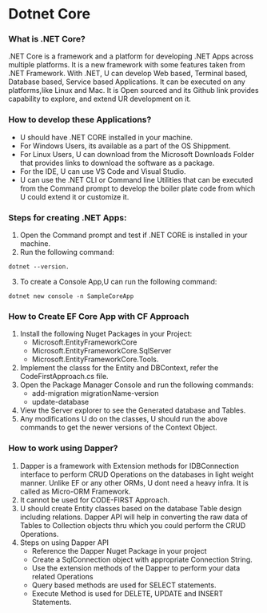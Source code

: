 # Dotnet Core
### What is .NET Core?
.NET Core is a framework and a platform for developing .NET Apps across multiple platforms. It is a new framework with some features taken from .NET Framework. With .NET, U can develop Web based, Terminal based, Database based, Service based Applications. It can be executed on any platforms,like Linux and Mac. It is Open sourced and its Github link provides capability to explore, and extend UR development on it. 

### How to develop these Applications?
- U should have .NET CORE installed in your machine. 
- For Windows Users, its available as a part of the OS Shippment. 
- For Linux Users, U can download from the Microsoft Downloads Folder that provides links to download the software as a package. 
- For the IDE, U can use VS Code and Visual Studio.
- U can use the .NET CLI or Command line Utilities that can be executed from the Command prompt to develop the boiler plate code from which U could extend it or customize it. 

### Steps for creating .NET Apps:
1. Open the Command prompt and test if .NET CORE is installed in your machine. 
2. Run the following command: 
```
dotnet --version.
```
3. To create a Console App,U can run the following command:
```
dotnet new console -n SampleCoreApp
```

### How to Create EF Core App with CF Approach
1. Install the following Nuget Packages in your Project:
    - Microsoft.EntityFrameworkCore
    - Microsoft.EntityFrameworkCore.SqlServer
    - Microsoft.EntityFrameworkCore.Tools.
2. Implement the classs for the Entity and DBContext, refer the CodeFirstApproach.cs file. 
3. Open the Package Manager Console and run the following commands:
	- add-migration migrationName-version
	- update-database
4. View the Server explorer to see the Generated database and Tables. 
5. Any modifications U do on the classes, U should run the above commands to get the newer versions of the Context Object.

### How to work using Dapper?
1. Dapper is a framework with Extension methods for IDBConnection interface to perform CRUD Operations on the databases in light weight manner. Unlike EF or any other ORMs, U dont need a heavy infra. It is called as Micro-ORM Framework.
2. It cannot be used for CODE-FIRST Approach.
3. U should create Entity classes based on the database Table design including relations. Dapper API will help in converting the raw data of Tables to Collection objects thru which you could perform the CRUD Operations. 
4. Steps on using Dapper API
    - Reference the Dapper Nuget Package in your project
    - Create a SqlConnection object with appropriate Connection String. 
    - Use the extension methods of the Dapper to perform your data related Operations
    - Query based methods are used for SELECT statements.
    - Execute Method is used for DELETE, UPDATE and INSERT Statements.